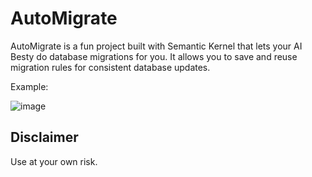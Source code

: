 # AutoMigrate

AutoMigrate is a fun project built with Semantic Kernel that lets your AI Besty do database migrations for you. It allows you to save and reuse migration rules for consistent database updates.

Example:

![image](https://github.com/user-attachments/assets/db42341e-ae2f-42af-92d1-778edf58adb9)

## Disclaimer
Use at your own risk.

